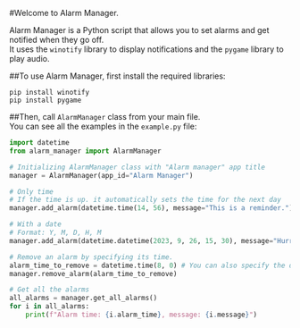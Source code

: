 #Welcome to Alarm Manager.

Alarm Manager is a Python script that allows you to set alarms and get notified when they go off.<br>
It uses the `winotify` library to display notifications and the `pygame` library to play audio.

##To use Alarm Manager, first install the required libraries:

```
pip install winotify
pip install pygame
```

##Then, call `AlarmManager` class from your main file.<br>You can see all the examples in the `example.py` file:

```python
import datetime
from alarm_manager import AlarmManager

# Initializing AlarmManager class with "Alarm manager" app title
manager = AlarmManager(app_id="Alarm Manager")

# Only time
# If the time is up. it automatically sets the time for the next day
manager.add_alarm(datetime.time(14, 56), message="This is a reminder.")

# With a date
# Format: Y, M, D, H, M
manager.add_alarm(datetime.datetime(2023, 9, 26, 15, 30), message="Hurry up to work!")

# Remove an alarm by specifying its time.
alarm_time_to_remove = datetime.time(8, 0) # You can also specify the date (Look above)
manager.remove_alarm(alarm_time_to_remove)

# Get all the alarms
all_alarms = manager.get_all_alarms()
for i in all_alarms:
    print(f"Alarm time: {i.alarm_time}, message: {i.message}")
```
